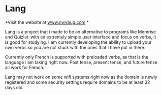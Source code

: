 # Lang

*Visit the website at www.nwvbug.com *


Lang is a project that i made to be an alternative to programs like Memrise and Quizlet. with an extremely simple user interface and focus on verbs, it is good for studying. I am currently developing the ability to upload your own verbs so you are not stuck with the ones that I have put in there. 

Currently only French is supported with preloaded verbs, as that is the language i am taking right now. Past tense, present tense, and future tense all work for French.

Lang may not work on some wifi systems right now as the domain is newly registered and some security settings require domains to be at least 32 days old.

